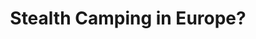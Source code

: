 ---
layout: community
category: community
title: "Stealth Camping in Europe?"
description: " What is the best resource for those who wanna camp in a tent while cycling in Europe, and has anyone stealth camped the entire way thru their tour?  Of course. Where in Europe? "
isTopLevel: false
isSingleLevel: false
isArticle: false
datePublished: 2022-07-15 05:49:00 +0300
dateModified: 2022-07-15 05:49:00 +0300
published: false
---
